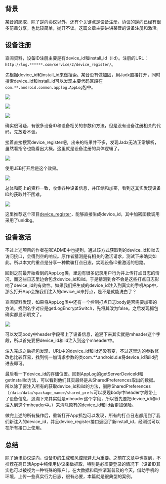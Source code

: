 ## 背景

某音的爬取，除了逆向协议以外，还有个关键点是设备注册。协议的逆向已经有很多前辈分享，也比较简单，抛开不谈。这篇文章主要讲讲某音的设备注册和激活。

## 设备注册

查阅资料，设备ID注册主要是有device_id和install_id（iid）。注册的URL：`http://log.******.com/service/2/device_register/`。

先根据device_id和install_id来做搜索。某音没有做加固，用Jadx直接打开，同时搜索device_id和install_id可以发现主要代码区段在`com.**.android.common.applog.AppLog`包中。

![](../assets/images/20200509/0.png)

![](../assets/images/20200509/1.png)

![](../assets/images/20200509/2.png)

确实很可疑，有很多设备ID和设备相关的参数和方法，但是没有设备注册相关的代码，先放着不谈。

接着直接搜索device_register吧，出来的结果并不多，发现Jadx无法正常解析，虽然看指令也能看出大概，这里就是设备注册的具体逻辑了。

![](../assets/images/20200509/3.png)

使用JEB打开后是这个效果。

![](../assets/images/20200509/4.png)

总体和网上的资料一致，收集各种设备信息，并压缩和加密，看到这其实发现设备ID的获取并不困难。

![](../assets/images/20200509/5.png)

这里推荐这个项目[device_register](https://github.com/coder-fly/douyin_device_register)，能够直接生成device_id，其中加密函数调用采用了unidbg。

## 设备激活

不过上述项目的作者在README中也提到，通过该方式获取到的device_id和iid去访问接口，会得到空的响应。原作者猜测是有相关的激活请求，测试下来确实如此。所以本文的重点是分享一种欺骗打点日志，实现设备ID重激活的思路。

回到之前最开始看到的AppLog类，里边有很多记录用户行为并上传打点日志的情况，而这些日志里边会包含device_id和iid。于是猜测到会不会是这些打点日志影响了device_id的有效性。如果我们把生成的device_id注入到真实的手机App中，那么打开App会按我们注入的device_id来打点，是不是就能洗白了？

查阅资料发现，如果将AppLog类中还有一个控制打点日志body是否需要加密的方法，找到名字对应是getLogEncryptSwitch，先将其改为false。之后发现抓包确实都显示明文了。

![](../assets/images/20200509/6.jpg)

可以发现body中header字段带上了设备信息，追溯下来其实就是mheader这个字段，所以首先要把device_id和iid注入到这个mheader中。

注入完成之后抓包发现，URL中的device_id和iid还没有变，不过这里边的参数修改也比较容易，找到统一加请求参数的类com.**.android.d.e将device_id和iid扔进去即可。

最后看一下device_id的存储位置。回到AppLog的getServerDeviceId和getInstallId方法，可以看到他们其实最终是从SharedPreferences取出的数据。所以除了要注入所有的获取device_id和iid的方法，删除SharedPreferences（`/data/data/<package_name>/shared_prefs`可以发现body中header字段带上了设备信息，追溯下来其实就是mheader这个字段，所以首先要把device_id和iid注入到这个mheader中。）来清除原有的device_id和iid会更加保险。

做完上述的所有操作后，重新打开App抓包可以发现，所有的打点日志都用到了我们新注入的device_id，并且device_register接口返回了新install_id，经测试可以在所有接口上使用。

## 总结

除了通讯协议逆向，设备ID的生成和风控规避尤为重要。之前在文章中也提到，不推荐在高日活App中纯使用协议来做抓取，特别是必须要登录的情况下（设备ID其实也可以被视为一种特殊的账户）。在大数据和风控渐渐普及的今天，借助手机的环境，上传一些真实行为日志，很有必要，本篇就是很典型的案例。